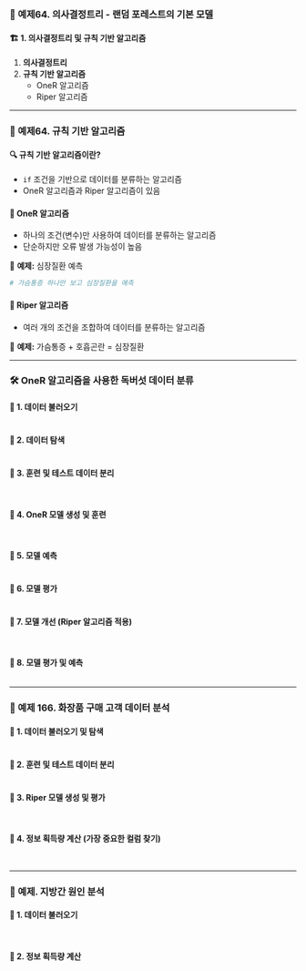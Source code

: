### 📌 예제64. 의사결정트리 - 랜덤 포레스트의 기본 모델

#### 🏗 1. 의사결정트리 및 규칙 기반 알고리즘
1. **의사결정트리**
2. **규칙 기반 알고리즘**
   - OneR 알고리즘
   - Riper 알고리즘

---

### 🎯 예제64. 규칙 기반 알고리즘

#### 🔍 규칙 기반 알고리즘이란?
- `if` 조건을 기반으로 데이터를 분류하는 알고리즘
- OneR 알고리즘과 Riper 알고리즘이 있음

#### 📌 OneR 알고리즘
- 하나의 조건(변수)만 사용하여 데이터를 분류하는 알고리즘
- 단순하지만 오류 발생 가능성이 높음

📌 **예제:** 심장질환 예측
```r
# 가슴통증 하나만 보고 심장질환을 예측
```

#### 📌 Riper 알고리즘
- 여러 개의 조건을 조합하여 데이터를 분류하는 알고리즘

📌 **예제:** 가슴통증 + 호흡곤란 = 심장질환

---

### 🛠 OneR 알고리즘을 사용한 독버섯 데이터 분류

#### 🔹 1. 데이터 불러오기
```r

```

#### 🔹 2. 데이터 탐색
```r

```

#### 🔹 3. 훈련 및 테스트 데이터 분리
```r



```

#### 🔹 4. OneR 모델 생성 및 훈련
```r



```

#### 🔹 5. 모델 예측
```r


```

#### 🔹 6. 모델 평가
```r


```

#### 🔹 7. 모델 개선 (Riper 알고리즘 적용)
```r



```

#### 🔹 8. 모델 평가 및 예측
```r


```

---

### 🎯 예제 166. 화장품 구매 고객 데이터 분석

#### 🔹 1. 데이터 불러오기 및 탐색
```r


```

#### 🔹 2. 훈련 및 테스트 데이터 분리
```r


```

#### 🔹 3. Riper 모델 생성 및 평가
```r



```

#### 🔹 4. 정보 획득량 계산 (가장 중요한 컬럼 찾기)
```r



```

---

### 🎯 예제. 지방간 원인 분석

#### 🔹 1. 데이터 불러오기
```r



```

#### 🔹 2. 정보 획득량 계산
```r



```


